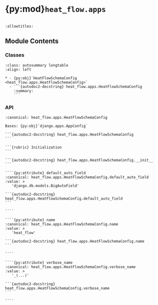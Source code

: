 # {py:mod}`heat_flow.apps`

```{py:module} heat_flow.apps
```

```{autodoc2-docstring} heat_flow.apps
:allowtitles:
```

## Module Contents

### Classes

````{list-table}
:class: autosummary longtable
:align: left

* - {py:obj}`HeatFlowSchemaConfig <heat_flow.apps.HeatFlowSchemaConfig>`
  - ```{autodoc2-docstring} heat_flow.apps.HeatFlowSchemaConfig
    :summary:
    ```
````

### API

`````{py:class} HeatFlowSchemaConfig(app_name, app_module)
:canonical: heat_flow.apps.HeatFlowSchemaConfig

Bases: {py:obj}`django.apps.AppConfig`

```{autodoc2-docstring} heat_flow.apps.HeatFlowSchemaConfig
```

```{rubric} Initialization
```

```{autodoc2-docstring} heat_flow.apps.HeatFlowSchemaConfig.__init__
```

````{py:attribute} default_auto_field
:canonical: heat_flow.apps.HeatFlowSchemaConfig.default_auto_field
:value: >
   'django.db.models.BigAutoField'

```{autodoc2-docstring} heat_flow.apps.HeatFlowSchemaConfig.default_auto_field
```

````

````{py:attribute} name
:canonical: heat_flow.apps.HeatFlowSchemaConfig.name
:value: >
   'heat_flow'

```{autodoc2-docstring} heat_flow.apps.HeatFlowSchemaConfig.name
```

````

````{py:attribute} verbose_name
:canonical: heat_flow.apps.HeatFlowSchemaConfig.verbose_name
:value: >
   '_(...)'

```{autodoc2-docstring} heat_flow.apps.HeatFlowSchemaConfig.verbose_name
```

````

`````
